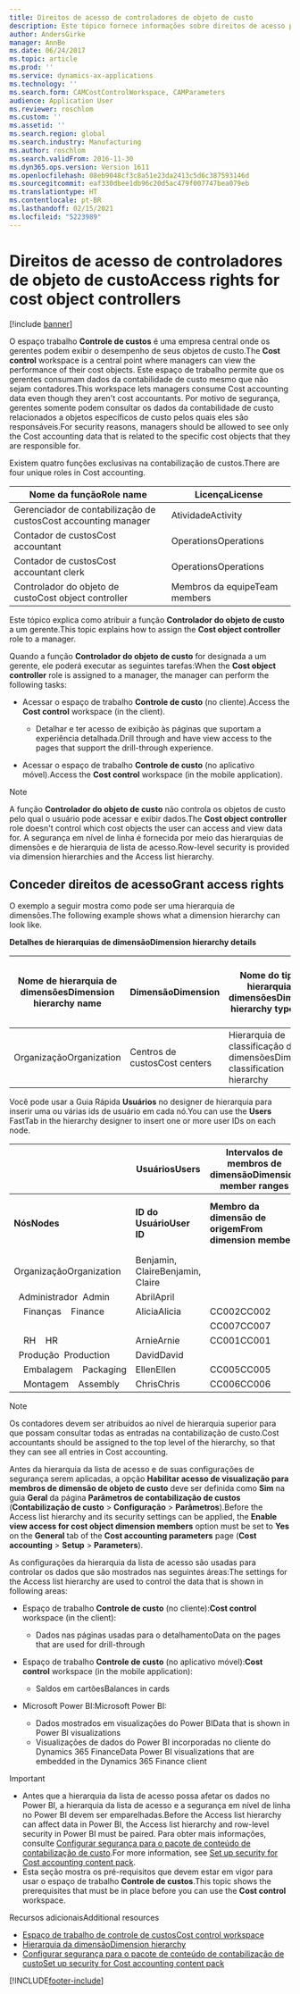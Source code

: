 ```yaml
---
title: ​Direitos de acesso de controladores de objeto de custo
description: Este tópico fornece informações sobre direitos de acesso para controladores do objeto de custo.
author: AndersGirke
manager: AnnBe
ms.date: 06/24/2017
ms.topic: article
ms.prod: ''
ms.service: dynamics-ax-applications
ms.technology: ''
ms.search.form: CAMCostControlWorkspace, CAMParameters
audience: Application User
ms.reviewer: roschlom
ms.custom: ''
ms.assetid: ''
ms.search.region: global
ms.search.industry: Manufacturing
ms.author: roschlom
ms.search.validFrom: 2016-11-30
ms.dyn365.ops.version: Version 1611
ms.openlocfilehash: 08eb9048cf3c8a51e23da2413c5d6c387593146d
ms.sourcegitcommit: eaf330dbee1db96c20d5ac479f007747bea079eb
ms.translationtype: HT
ms.contentlocale: pt-BR
ms.lasthandoff: 02/15/2021
ms.locfileid: "5223989"
---
```

# <a name="access-rights-for-cost-object-controllers"></a><span data-ttu-id="3dba8-103">​Direitos de acesso de controladores de objeto de custo</span><span class="sxs-lookup"><span data-stu-id="3dba8-103">Access rights for cost object controllers</span></span>

[!include [banner](../includes/banner.md)]

<span data-ttu-id="3dba8-104">O espaço trabalho **Controle de custos** é uma empresa central onde os gerentes podem exibir o desempenho de seus objetos de custo.</span><span class="sxs-lookup"><span data-stu-id="3dba8-104">The **Cost control** workspace is a central point where managers can view the performance of their cost objects.</span></span> <span data-ttu-id="3dba8-105">Este espaço de trabalho permite que os gerentes consumam dados da contabilidade de custo mesmo que não sejam contadores.</span><span class="sxs-lookup"><span data-stu-id="3dba8-105">This workspace lets managers consume Cost accounting data even though they aren't cost accountants.</span></span> <span data-ttu-id="3dba8-106">Por motivo de segurança, gerentes somente podem consultar os dados da contabilidade de custo relacionados a objetos específicos de custo pelos quais eles são responsáveis.</span><span class="sxs-lookup"><span data-stu-id="3dba8-106">For security reasons, managers should be allowed to see only the Cost accounting data that is related to the specific cost objects that they are responsible for.</span></span>

<span data-ttu-id="3dba8-107">Existem quatro funções exclusivas na contabilização de custos.</span><span class="sxs-lookup"><span data-stu-id="3dba8-107">There are four unique roles in Cost accounting.</span></span>

| <span data-ttu-id="3dba8-108">Nome da função</span><span class="sxs-lookup"><span data-stu-id="3dba8-108">Role name</span></span>               | <span data-ttu-id="3dba8-109">Licença</span><span class="sxs-lookup"><span data-stu-id="3dba8-109">License</span></span>      |
|-------------------------|--------------|
| <span data-ttu-id="3dba8-110">Gerenciador de contabilização de custos</span><span class="sxs-lookup"><span data-stu-id="3dba8-110">Cost accounting manager</span></span> | <span data-ttu-id="3dba8-111">Atividade</span><span class="sxs-lookup"><span data-stu-id="3dba8-111">Activity</span></span>     |
| <span data-ttu-id="3dba8-112">Contador de custos</span><span class="sxs-lookup"><span data-stu-id="3dba8-112">Cost accountant</span></span>         | <span data-ttu-id="3dba8-113">Operations</span><span class="sxs-lookup"><span data-stu-id="3dba8-113">Operations</span></span>   |
| <span data-ttu-id="3dba8-114">Contador de custos</span><span class="sxs-lookup"><span data-stu-id="3dba8-114">Cost accountant clerk</span></span>   | <span data-ttu-id="3dba8-115">Operations</span><span class="sxs-lookup"><span data-stu-id="3dba8-115">Operations</span></span>   |
| <span data-ttu-id="3dba8-116">Controlador do objeto de custo</span><span class="sxs-lookup"><span data-stu-id="3dba8-116">Cost object controller</span></span>  | <span data-ttu-id="3dba8-117">Membros da equipe</span><span class="sxs-lookup"><span data-stu-id="3dba8-117">Team members</span></span> |

<span data-ttu-id="3dba8-118">Este tópico explica como atribuir a função **Controlador do objeto de custo** a um gerente.</span><span class="sxs-lookup"><span data-stu-id="3dba8-118">This topic explains how to assign the **Cost object controller** role to a manager.</span></span>

<span data-ttu-id="3dba8-119">Quando a função **Controlador do objeto de custo** for designada a um gerente, ele poderá executar as seguintes tarefas:</span><span class="sxs-lookup"><span data-stu-id="3dba8-119">When the **Cost object controller** role is assigned to a manager, the manager can perform the following tasks:</span></span>

- <span data-ttu-id="3dba8-120">Acessar o espaço de trabalho **Controle de custo** (no cliente).</span><span class="sxs-lookup"><span data-stu-id="3dba8-120">Access the **Cost control** workspace (in the client).</span></span>

    - <span data-ttu-id="3dba8-121">Detalhar e ter acesso de exibição às páginas que suportam a experiência detalhada.</span><span class="sxs-lookup"><span data-stu-id="3dba8-121">Drill through and have view access to the pages that support the drill-through experience.</span></span>

- <span data-ttu-id="3dba8-122">Acessar o espaço de trabalho **Controle de custo** (no aplicativo móvel).</span><span class="sxs-lookup"><span data-stu-id="3dba8-122">Access the **Cost control** workspace (in the mobile application).</span></span>

> [!NOTE]
> <span data-ttu-id="3dba8-123">A função **Controlador do objeto de custo** não controla os objetos de custo pelo qual o usuário pode acessar e exibir dados.</span><span class="sxs-lookup"><span data-stu-id="3dba8-123">The **Cost object controller** role doesn't control which cost objects the user can access and view data for.</span></span> <span data-ttu-id="3dba8-124">A segurança em nível de linha é fornecida por meio das hierarquias de dimensões e de hierarquia de lista de acesso.</span><span class="sxs-lookup"><span data-stu-id="3dba8-124">Row-level security is provided via dimension hierarchies and the Access list hierarchy.</span></span>

## <a name="grant-access-rights"></a><span data-ttu-id="3dba8-125">Conceder direitos de acesso</span><span class="sxs-lookup"><span data-stu-id="3dba8-125">Grant access rights</span></span>
<span data-ttu-id="3dba8-126">O exemplo a seguir mostra como pode ser uma hierarquia de dimensões.</span><span class="sxs-lookup"><span data-stu-id="3dba8-126">The following example shows what a dimension hierarchy can look like.</span></span>

<span data-ttu-id="3dba8-127">**Detalhes de hierarquias de dimensão**</span><span class="sxs-lookup"><span data-stu-id="3dba8-127">**Dimension hierarchy details**</span></span>

| <span data-ttu-id="3dba8-128">Nome de hierarquia de dimensões</span><span class="sxs-lookup"><span data-stu-id="3dba8-128">Dimension hierarchy name</span></span> | <span data-ttu-id="3dba8-129">Dimensão</span><span class="sxs-lookup"><span data-stu-id="3dba8-129">Dimension</span></span>    | <span data-ttu-id="3dba8-130">Nome do tipo de hierarquia de dimensões</span><span class="sxs-lookup"><span data-stu-id="3dba8-130">Dimension hierarchy type name</span></span>      | <span data-ttu-id="3dba8-131">Acessar hierarquia de lista</span><span class="sxs-lookup"><span data-stu-id="3dba8-131">Access list hierarchy</span></span> |
|--------------------------|--------------|------------------------------------|-----------------------|
| <span data-ttu-id="3dba8-132">Organização</span><span class="sxs-lookup"><span data-stu-id="3dba8-132">Organization</span></span>             | <span data-ttu-id="3dba8-133">Centros de custos</span><span class="sxs-lookup"><span data-stu-id="3dba8-133">Cost centers</span></span> | <span data-ttu-id="3dba8-134">Hierarquia de classificação de dimensões</span><span class="sxs-lookup"><span data-stu-id="3dba8-134">Dimension classification hierarchy</span></span> | <span data-ttu-id="3dba8-135">**Sim**</span><span class="sxs-lookup"><span data-stu-id="3dba8-135">**Yes**</span></span>               |

<span data-ttu-id="3dba8-136">Você pode usar a Guia Rápida **Usuários** no designer de hierarquia para inserir uma ou várias ids de usuário em cada nó.</span><span class="sxs-lookup"><span data-stu-id="3dba8-136">You can use the **Users** FastTab in the hierarchy designer to insert one or more user IDs on each node.</span></span>

|                                   | <span data-ttu-id="3dba8-137">Usuários</span><span class="sxs-lookup"><span data-stu-id="3dba8-137">Users</span></span>            | <span data-ttu-id="3dba8-138">Intervalos de membros de dimensão</span><span class="sxs-lookup"><span data-stu-id="3dba8-138">Dimension member ranges</span></span>   |                         |
|-----------------------------------|------------------|---------------------------|-------------------------|
| <span data-ttu-id="3dba8-139">**Nós**</span><span class="sxs-lookup"><span data-stu-id="3dba8-139">**Nodes**</span></span>                         | <span data-ttu-id="3dba8-140">**ID do Usuário**</span><span class="sxs-lookup"><span data-stu-id="3dba8-140">**User ID**</span></span>      | <span data-ttu-id="3dba8-141">**Membro da dimensão de origem**</span><span class="sxs-lookup"><span data-stu-id="3dba8-141">**From dimension member**</span></span> | <span data-ttu-id="3dba8-142">**Membro da dimensão de destino**</span><span class="sxs-lookup"><span data-stu-id="3dba8-142">**To dimension member**</span></span> |
| <span data-ttu-id="3dba8-143">Organização</span><span class="sxs-lookup"><span data-stu-id="3dba8-143">Organization</span></span>                      | <span data-ttu-id="3dba8-144">Benjamin, Claire</span><span class="sxs-lookup"><span data-stu-id="3dba8-144">Benjamin, Claire</span></span> |                           |                         |
| <span data-ttu-id="3dba8-145">&nbsp;&nbsp;Administrador</span><span class="sxs-lookup"><span data-stu-id="3dba8-145">&nbsp;&nbsp;Admin</span></span>                 | <span data-ttu-id="3dba8-146">Abril</span><span class="sxs-lookup"><span data-stu-id="3dba8-146">April</span></span>            |                           |                         |
| <span data-ttu-id="3dba8-147">&nbsp;&nbsp;&nbsp;&nbsp;Finanças</span><span class="sxs-lookup"><span data-stu-id="3dba8-147">&nbsp;&nbsp;&nbsp;&nbsp;Finance</span></span>   | <span data-ttu-id="3dba8-148">Alicia</span><span class="sxs-lookup"><span data-stu-id="3dba8-148">Alicia</span></span>           | <span data-ttu-id="3dba8-149">CC002</span><span class="sxs-lookup"><span data-stu-id="3dba8-149">CC002</span></span>                     | <span data-ttu-id="3dba8-150">CC003</span><span class="sxs-lookup"><span data-stu-id="3dba8-150">CC003</span></span>                   |
|                                   |                  | <span data-ttu-id="3dba8-151">CC007</span><span class="sxs-lookup"><span data-stu-id="3dba8-151">CC007</span></span>                     | <span data-ttu-id="3dba8-152">CC007</span><span class="sxs-lookup"><span data-stu-id="3dba8-152">CC007</span></span>                   |
| <span data-ttu-id="3dba8-153">&nbsp;&nbsp;&nbsp;&nbsp;RH</span><span class="sxs-lookup"><span data-stu-id="3dba8-153">&nbsp;&nbsp;&nbsp;&nbsp;HR</span></span>        | <span data-ttu-id="3dba8-154">Arnie</span><span class="sxs-lookup"><span data-stu-id="3dba8-154">Arnie</span></span>            | <span data-ttu-id="3dba8-155">CC001</span><span class="sxs-lookup"><span data-stu-id="3dba8-155">CC001</span></span>                     | <span data-ttu-id="3dba8-156">CC001</span><span class="sxs-lookup"><span data-stu-id="3dba8-156">CC001</span></span>                   |
| <span data-ttu-id="3dba8-157">&nbsp;&nbsp;Produção</span><span class="sxs-lookup"><span data-stu-id="3dba8-157">&nbsp;&nbsp;Production</span></span>            | <span data-ttu-id="3dba8-158">David</span><span class="sxs-lookup"><span data-stu-id="3dba8-158">David</span></span>            |                           |                         |
| <span data-ttu-id="3dba8-159">&nbsp;&nbsp;&nbsp;&nbsp;Embalagem</span><span class="sxs-lookup"><span data-stu-id="3dba8-159">&nbsp;&nbsp;&nbsp;&nbsp;Packaging</span></span> | <span data-ttu-id="3dba8-160">Ellen</span><span class="sxs-lookup"><span data-stu-id="3dba8-160">Ellen</span></span>            | <span data-ttu-id="3dba8-161">CC005</span><span class="sxs-lookup"><span data-stu-id="3dba8-161">CC005</span></span>                     | <span data-ttu-id="3dba8-162">CC005</span><span class="sxs-lookup"><span data-stu-id="3dba8-162">CC005</span></span>                   |
| <span data-ttu-id="3dba8-163">&nbsp;&nbsp;&nbsp;&nbsp;Montagem</span><span class="sxs-lookup"><span data-stu-id="3dba8-163">&nbsp;&nbsp;&nbsp;&nbsp;Assembly</span></span>  | <span data-ttu-id="3dba8-164">Chris</span><span class="sxs-lookup"><span data-stu-id="3dba8-164">Chris</span></span>            | <span data-ttu-id="3dba8-165">CC006</span><span class="sxs-lookup"><span data-stu-id="3dba8-165">CC006</span></span>                     | <span data-ttu-id="3dba8-166">CC006</span><span class="sxs-lookup"><span data-stu-id="3dba8-166">CC006</span></span>                   |

> [!NOTE]
> <span data-ttu-id="3dba8-167">Os contadores devem ser atribuídos ao nível de hierarquia superior para que possam consultar todas as entradas na contabilização de custo.</span><span class="sxs-lookup"><span data-stu-id="3dba8-167">Cost accountants should be assigned to the top level of the hierarchy, so that they can see all entries in Cost accounting.</span></span>

<span data-ttu-id="3dba8-168">Antes da hierarquia da lista de acesso e de suas configurações de segurança serem aplicadas, a opção **Habilitar acesso de visualização para membros de dimensão de objeto de custo** deve ser definida como **Sim** na guia **Geral** da página **Parâmetros de contabilização de custos** (**Contabilização de custo** > **Configuração** > **Parâmetros**).</span><span class="sxs-lookup"><span data-stu-id="3dba8-168">Before the Access list hierarchy and its security settings can be applied, the **Enable view access for cost object dimension members** option must be set to **Yes** on the **General** tab of the **Cost accounting parameters** page (**Cost accounting** > **Setup** > **Parameters**).</span></span>

<span data-ttu-id="3dba8-169">As configurações da hierarquia da lista de acesso são usadas para controlar os dados que são mostrados nas seguintes áreas:</span><span class="sxs-lookup"><span data-stu-id="3dba8-169">The settings for the Access list hierarchy are used to control the data that is shown in following areas:</span></span>

- <span data-ttu-id="3dba8-170">Espaço de trabalho **Controle de custo** (no cliente):</span><span class="sxs-lookup"><span data-stu-id="3dba8-170">**Cost control** workspace (in the client):</span></span>

    - <span data-ttu-id="3dba8-171">Dados nas páginas usadas para o detalhamento</span><span class="sxs-lookup"><span data-stu-id="3dba8-171">Data on the pages that are used for drill-through</span></span>

- <span data-ttu-id="3dba8-172">Espaço de trabalho **Controle de custo** (no aplicativo móvel):</span><span class="sxs-lookup"><span data-stu-id="3dba8-172">**Cost control** workspace (in the mobile application):</span></span>

    - <span data-ttu-id="3dba8-173">Saldos em cartões</span><span class="sxs-lookup"><span data-stu-id="3dba8-173">Balances in cards</span></span>

- <span data-ttu-id="3dba8-174">Microsoft Power BI:</span><span class="sxs-lookup"><span data-stu-id="3dba8-174">Microsoft Power BI:</span></span>

    - <span data-ttu-id="3dba8-175">Dados mostrados em visualizações do Power BI</span><span class="sxs-lookup"><span data-stu-id="3dba8-175">Data that is shown in Power BI visualizations</span></span>
    - <span data-ttu-id="3dba8-176">Visualizações de dados do Power BI incorporadas no cliente do Dynamics 365 Finance</span><span class="sxs-lookup"><span data-stu-id="3dba8-176">Data Power BI visualizations that are embedded in the Dynamics 365 Finance client</span></span>

> [!IMPORTANT]
> - <span data-ttu-id="3dba8-177">Antes que a hierarquia da lista de acesso possa afetar os dados no Power BI, a hierarquia da lista de acesso e a segurança em nível de linha no Power BI devem ser emparelhadas.</span><span class="sxs-lookup"><span data-stu-id="3dba8-177">Before the Access list hierarchy can affect data in Power BI, the Access list hierarchy and row-level security in Power BI must be paired.</span></span> <span data-ttu-id="3dba8-178">Para obter mais informações, consulte [Configurar segurança para o pacote de conteúdo de contabilização de custo](../../dev-itpro/analytics/setup-security-cost-accounting-content-pack.md).</span><span class="sxs-lookup"><span data-stu-id="3dba8-178">For more information, see [Set up security for Cost accounting content pack](../../dev-itpro/analytics/setup-security-cost-accounting-content-pack.md).</span></span>
> - <span data-ttu-id="3dba8-179">Esta seção mostra os pré-requisitos que devem estar em vigor para usar o espaço de trabalho **Controle de custos**.</span><span class="sxs-lookup"><span data-stu-id="3dba8-179">This topic shows the prerequisites that must be in place before you can use the **Cost control** workspace.</span></span>

<span data-ttu-id="3dba8-180">Recursos adicionais</span><span class="sxs-lookup"><span data-stu-id="3dba8-180">Additional resources</span></span>

- [<span data-ttu-id="3dba8-181">Espaço de trabalho de controle de custos</span><span class="sxs-lookup"><span data-stu-id="3dba8-181">Cost control workspace</span></span>](cost-control-workspace.md)
- [<span data-ttu-id="3dba8-182">Hierarquia da dimensão</span><span class="sxs-lookup"><span data-stu-id="3dba8-182">Dimension hierarchy</span></span>](dimension-hierarchy.md)
- [<span data-ttu-id="3dba8-183">Configurar segurança para o pacote de conteúdo de contabilização de custo</span><span class="sxs-lookup"><span data-stu-id="3dba8-183">Set up security for Cost accounting content pack</span></span>](../../dev-itpro/analytics/setup-security-cost-accounting-content-pack.md)


[!INCLUDE[footer-include](../../includes/footer-banner.md)]